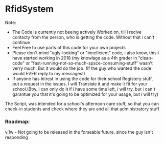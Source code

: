 # RfidSystem
 Note:
  - The Code is currently not beeing actively Worked on, till i recive contacty from the person, who is getting the code. Without that i can't continue
  - Feel Free to use parts of this code for your own projects
  - Please don't mind "ugly-looking" or "inneficient" code, i also know, this i have started working in 2018 (my knowlage as a 4th grader in "clean-code" or "fast-running-not-so-much-space-consuming-stuff" wasn't verry much. But it would do the job. (If the guy who wanted the code would EVER reply to my messages!)
  - If anyone has intrest in using the code for their school Registery stuff, put a request in the issues. I will Translate it and make it fit for your school.(Btw. i can only do it if i have some time left, i will try, but i can't garantue you that it's going to be optimized for your usage, but i will try)

The Script, was intended for a school's afternoon care stuff, so that you can check-in students and check where they are and all that administratory stuff

### Roadmap:
 v.1w - Not going to be released in the forseable future, since the guy isn't responding
